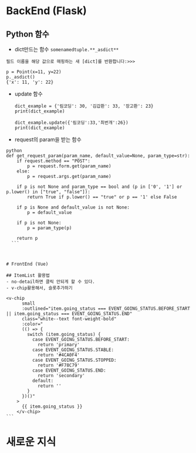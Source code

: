 # BackEnd (Flask)

## Python 함수
  - dict만드는 함수
  `somenamedtuple.**_asdict**`

  ```
  필드 이름을 해당 값으로 매핑하는 새 [dict]를 반환합니다:>>>

  p = Point(x=11, y=22)
  p._asdict()
  {'x': 11, 'y': 22}
  ```
  - update 함수
      ```
      dict_example = {'림코딩': 30, '김갑환': 33, '장고환': 23} 
      print(dict_example) 

      dict_example.update({'림코딩':33,'최번개':26}) 
      print(dict_example) 
      ```
  - request의 param을 받는 함수
  ```
  python
  def get_request_param(param_name, default_value=None, param_type=str):
      if request.method == "POST":
          p = request.form.get(param_name)
      else:
          p = request.args.get(param_name)

      if p is not None and param_type == bool and (p in ['0', '1'] or p.lower() in ["true", "false"]):
          return True if p.lower() == "true" or p == '1' else False

      if p is None and default_value is not None:
          p = default_value

      if p is not None:
          p = param_type(p)

      return p
    ```
   
  

# FrontEnd (Vue)

## ItemList 활용법
  - no-detail하면 클릭 안되게 할 수 있다.
  - v-chip활용해서, 슬롯추가하기
  ```
    <v-chip
          small
          :outlined="item.going_status === EVENT_GOING_STATUS.BEFORE_START || item.going_status === EVENT_GOING_STATUS.END"
          class="white--text font-weight-bold"
          :color="
          (() => {
            switch (item.going_status) {
              case EVENT_GOING_STATUS.BEFORE_START:
                return 'primary'
              case EVENT_GOING_STATUS.STABLE:
                return '#4CA0F4'
              case EVENT_GOING_STATUS.STOPPED:
                return '#F78C79'
              case EVENT_GOING_STATUS.END:
                return 'secondary'
              default:
                return ''
            }
          })()"
        >
          {{ item.going_status }}
        </v-chip>
    ```

# 새로운 지식

##
